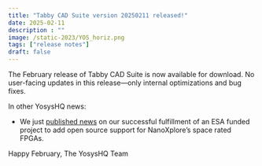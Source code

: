 ```yaml
---
title: "Tabby CAD Suite version 20250211 released!"
date: 2025-02-11
description : ""
image: /static-2023/YOS_horiz.png
tags: ["release notes"]
draft: false
---
```


The February release of Tabby CAD Suite is now available for download. 
No user-facing updates in this release—only internal optimizations and bug fixes.

In other YosysHQ news:

* We just [published news](https://blog.yosyshq.com/p/an-open-source-fpga-toolchain-for-a-large-european-space-grade-fpga/) on our successful fulfillment of an ESA funded project to add open source support for NanoXplore’s space rated FPGAs.

Happy February,
The YosysHQ Team
